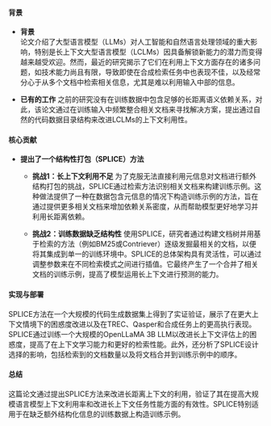 #### 背景
- **背景**      
    论文介绍了大型语言模型（LLMs）对人工智能和自然语言处理领域的重大影响，特别是长上下文大型语言模型（LCLMs）因具备解锁新能力的潜力而变得越来越受欢迎。然而，最近的研究揭示了它们在利用上下文方面存在的诸多问题，如技术能力尚且有限，导致即使在合成检索任务中也表现不佳，以及经常分心于从多个文档中检索相关信息，尤其是难以利用输入中部的信息。

- **已有的工作**
    之前的研究没有在训练数据中包含足够的长距离语义依赖关系，对此，该论文通过在训练输入中频繁整合相关文档来寻找解决方案，提出通过自然的代码数据目录结构来改进LCLMs的上下文利用性。

#### 核心贡献
- **提出了一个结构性打包（SPLICE）方法**
    - **挑战1：长上下文利用不足**
        为了克服无法直接利用元信息对文档进行额外结构打包的挑战，SPLICE通过检索方法识别相关文档来构建训练示例。这种做法提供了一种在数据包含元信息的情况下构造训练示例的方法，旨在通过提供更多相关文档来增加依赖关系密度，从而帮助模型更好地学习并利用长距离依赖。

    - **挑战2：训练数据缺乏结构性**
        使用SPLICE，研究者通过构建文档树并用基于检索的方法（例如BM25或Contriever）逐级发掘最相关的文档，以便将其集成到单一的训练环境中。SPLICE的总体架构具有灵活性，可以通过调整参数来在不同检索模式之间进行插值。它最终产生了一个合并了相关文档的训练示例，提高了模型运用长上下文进行预测的能力。

#### 实现与部署
SPLICE方法在一个大规模的代码生成数据集上得到了实证验证，展示了在更大上下文情境下的困惑度改进以及在TREC、Qasper和合成任务上的更高执行表现。SPLICE通过训练一个大规模的OpenLLaMA 3B LLM以改进长上下文评估上的困惑度，提高了在上下文学习能力和更好的检索性能。此外，还分析了SPLICE设计选择的影响，包括检索到的文档数量以及将文档合并到训练示例中的顺序。

#### 总结
这篇论文通过提出SPLICE方法来改进长距离上下文的利用，验证了其在提高大规模语言模型上下文利用率和改进长上下文任务性能方面的有效性。SPLICE特别适用于在缺乏额外结构化信息的训练数据上构造训练示例。